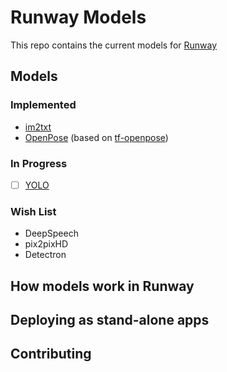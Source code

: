# Runway Models

This repo contains the current models for [Runway](https//runwayml.com)

## Models

### Implemented

- [im2txt](https://github.com/tensorflow/models/tree/master/research/im2txt)
- [OpenPose](https://github.com/CMU-Perceptual-Computing-Lab/openpose) (based on [tf-openpose](https://github.com/ildoonet/tf-pose-estimation))

### In Progress

- [ ] [YOLO](https://pjreddie.com/darknet/yolo/)

### Wish List

- DeepSpeech
- pix2pixHD
- Detectron

## How models work in Runway

## Deploying as stand-alone apps

## Contributing
